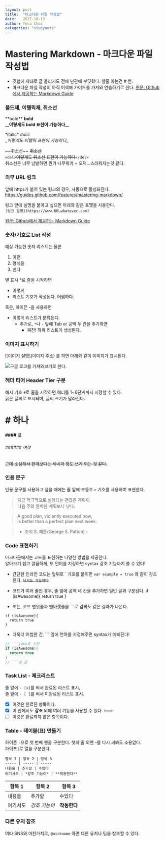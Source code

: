 ```yaml
---
layout: post
title:  "마크다운 파일 작성법"
date:   2017-10-18
author: Yena Choi
categories: "studynote"
---
```



# Mastering Markdown - 마크다운 파일 작성법

  - 깃헙에 제대로 글 올리기도 전에 난관에 부딪혔다. 할줄 아는건 # 뿐.
  - 마크다운 파일 작성이 아직 어색해 가이드를 가져와 연습하기로 한다.
[원문: Github에서 제공하는 Markdown Guide](https://guides.github.com/features/mastering-markdown/)


### 볼드체, 이탤릭체, 취소선

\*\*bold\*\*  **bold**  
\_\___이렇게도 bold 표현이 가능하다__\_\_

\*italic\*    *italic*  
\__이렇게도 이탤릭 표현이 가능하다_\_

\~\~취소선\~\~ ~~취소선~~   
`<del>`<del>이렇게도 취소선 표현이 가능하다</del>`</del>`   
취소선은 너무 남발하면 뭔가 나무위키 + 오덕...스러워지는것 같다.

### 외부 URL 링크

앞에 https가 붙어 있는 링크의 경우, 자동으로 활성화된다.
https://guides.github.com/features/mastering-markdown/

링크 앞에 설명을 붙이고 싶으면 아래와 같은 포멧을 사용한다.  
`[링크 설명](https://www.URLwhatever.com)`

[원문: Github에서 제공하는 Markdown Guide](https://guides.github.com/features/mastering-markdown/)

### 숫자/기호로 List 작성

예상 가능한 숫자 리스트는 물론
1. 이런
2. 형식을
3. 띤다


별 표시 \*로 줄을 시작하면
* 이렇게
* 리스트 기호가 작성된다. 어썸하다.

혹은, 하이픈 -을 사용하면
- 이렇게 리스트가 분류된다.
  - 추가로, `*`나 `-` 앞에 Tab or 공백 두 칸을 추가하면
    - 짜잔! 하위 리스트가 생성된다.

### 이미지 표시하기

\!\[이미지 설명\]\(이미지 주소\) 를 하면 아래와 같이 이미지가 표시된다.

![구글 로고를 가져와보기로 한다.](https://www.google.co.kr/images/branding/googlelogo/2x/googlelogo_color_272x92dp.png)  


### 헤더 티어 Header Tier 구분

해시 기호 `#`로 줄을 시작하면 헤더를 1~6단계까지 지정할 수 있다.  
굵은 글씨로 표시되며, 글씨 크기가 달라진다.

# # 하나
#### #### 넷
###### ###### 여섯  

~~근데 소심해서 한개보다는 세네개 정도 쓰게 되는 것 같다.~~

### 인용 문구
인용 문구를 사용하고 싶을 때에는 줄 앞에 부등호 `>` 기호를 사용하여 표현한다.

> 지금 적극적으로 실행되는 괜찮은 계획이   
> 다음 주의 완벽한 계획보다 낫다.

> A good plan, violently executed now,    
> is better than a perfect plan next week.

> - 조지 S. 패튼(George S. Patton) -

### Code 표현하기

마크다운에서는 코드를 표현하는 다양한 방법을 제공한다.    
알아보기 쉽고 깔끔하게, 또 언어를 지정하면 syntax 강조 기능까지 쓸 수 있다!

- 간단한 인라인 코드는 앞뒤로 \` 기호를 붙이면 `var example = true` 와 같이 강조된다. ~~`낙서도 가능하다`~~


- 코드가 여러 줄인 경우, 줄 앞에 공백 네 칸을 추가하면 일반 글과 구분된다.
      if (isAwesome){
        return true
      }

- 또는, 코드 맨윗줄과 맨아랫줄을 \`\`\`로 감싸도 같은 결과가 나온다.
```
if (isAwesome){
  return true
}
```

- 더욱더 어썸한 건, \`\`\` 옆에 언어를 지정해주면 syntax가 예뻐진다!  
```java
// ```java로 시작
if (isAwesome){
  return true
}
// ```로 끝
```

### Task List - 체크리스트

줄 앞에 `- [x]`를 써서 완료된 리스트 표시,     
줄 앞에 `- [ ]`를 써서 미완료된 리스트 표시.

- [x] 이것은 완료된 항목이다.
- [x] 이 안에서도 **강조** 외에 여러 기능을 사용할 수 있다. `true`
- [ ] 이것은 완료되지 않은 항목이다.

### Table - 테이블(표) 만들기

하이픈 `-`으로 첫 번째 행을 구분한다. 첫째 줄 외엔 -를 다시 써봐도 소용없다.   
파이프`|`로 열을 구분한다.

```
항목 1 | 항목 2 | 항목 3
----- | ----- | -----
내용을 | 추가할 | 수있다
여기서도 | *강조 기능이* | **작동한다**
```

항목 1 | 항목 2 | 항목 3
----- | ----- | -----
내용을 | 추가할 | 수있다
여기서도 | *강조 기능이* | **작동한다**

### 다른 유저 참조

여타 SNS와 마찬가지로, `@nickname` 하면 다른 유저나 팀을 참조할 수 있다.
